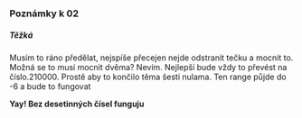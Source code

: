 ### Poznámky k 02
##### Těžká
Musím to ráno předělat, nejspíše přecejen nejde odstranit tečku a mocnit to. Možná se to musí mocnit dvěma? Nevím. Nejlepší bude vždy to převést na číslo.210000. Prostě aby to končilo těma šesti nulama. Ten range půjde do -6 a bude to fungovat

**Yay! Bez desetinných čísel funguju**

